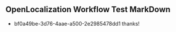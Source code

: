 ## OpenLocalization Workflow Test MarkDown
* bf0a49be-3d76-4aae-a500-2e2985478dd1 thanks!

<!--HONumber=Aug16_HO5-->


